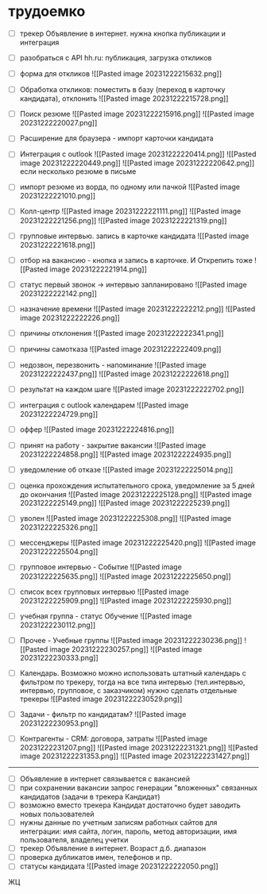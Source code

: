 # трудоемко
- [ ] трекер Объявление в интернет. нужна кнопка публикации и интеграция
- [ ] разобраться с API hh.ru: публикация, загрузка откликов
- [ ] форма для откликов
![[Pasted image 20231222215632.png]]
- [ ] Обработка откликов: поместить в базу (переход в карточку кандидата), отклонить
![[Pasted image 20231222215728.png]]

- [ ] Поиск резюме
![[Pasted image 20231222215916.png]]
![[Pasted image 20231222220027.png]]
- [ ] Расширение для браузера - импорт карточки кандидата
- [ ] Интеграция с outlook
![[Pasted image 20231222220414.png]]
![[Pasted image 20231222220449.png]]
![[Pasted image 20231222220642.png]] если несколько резюме в письме

- [ ] импорт резюме из ворда, по одному или пачкой
![[Pasted image 20231222221010.png]]

- [ ] Колл-центр
![[Pasted image 20231222221111.png]]
![[Pasted image 20231222221256.png]]
![[Pasted image 20231222221319.png]]
- [ ] групповые интервью. запись в карточке кандидата
![[Pasted image 20231222221618.png]]

- [ ] отбор на вакансию - кнопка и запись в карточке. И Открепить тоже
![[Pasted image 20231222221914.png]]
- [ ] статус первый звонок -> интервью запланировано
![[Pasted image 20231222222142.png]]
- [ ] назначение времени
![[Pasted image 20231222222212.png]]
![[Pasted image 20231222222226.png]]
- [ ] причины отклонения
![[Pasted image 20231222222341.png]]
- [ ] причины самотказа
![[Pasted image 20231222222409.png]]
- [ ] недозвон, перезвонить - напоминание
![[Pasted image 20231222222437.png]]
![[Pasted image 20231222222618.png]]
- [ ] результат на каждом шаге
![[Pasted image 20231222222702.png]]
- [ ] интеграция с outlook календарем
![[Pasted image 20231222224729.png]]
- [ ] оффер
![[Pasted image 20231222224816.png]]
- [ ] принят на работу - закрытие вакансии
![[Pasted image 20231222224858.png]]
![[Pasted image 20231222224935.png]]
- [ ] уведомление об отказе
![[Pasted image 20231222225014.png]]
- [ ] оценка прохождения испытательного срока, уведомление за 5 дней до окончания
![[Pasted image 20231222225128.png]]
![[Pasted image 20231222225149.png]]
![[Pasted image 20231222225239.png]]
- [ ] уволен
![[Pasted image 20231222225308.png]]
![[Pasted image 20231222225326.png]]
- [ ] мессенджеры
![[Pasted image 20231222225420.png]]
![[Pasted image 20231222225504.png]]
- [ ] групповое интервью - Событие
![[Pasted image 20231222225635.png]]
![[Pasted image 20231222225650.png]]
- [ ] список всех групповых интервью
![[Pasted image 20231222225909.png]]
![[Pasted image 20231222225930.png]]
- [ ] учебная группа - статус Обучение
![[Pasted image 20231222230112.png]]
- [ ] Прочее - Учебные группы
![[Pasted image 20231222230236.png]]
![[Pasted image 20231222230257.png]]
![[Pasted image 20231222230333.png]]
- [ ] Календарь. Возможно можно использовать штатный календарь с фильтром по трекеру, тогда на все типа интервью (тел.интервью, интервью, групповое, с заказчиком) нужно сделать отдельные трекеры
![[Pasted image 20231222230529.png]]
- [ ] Задачи - фильтр по кандидатам?
![[Pasted image 20231222230953.png]]
- [ ] Контрагенты - CRM: договора, затраты
![[Pasted image 20231222231207.png]]
![[Pasted image 20231222231321.png]]
![[Pasted image 20231222231353.png]]
![[Pasted image 20231222231427.png]]




















___
- [ ] Объявление в интернет связывается с вакансией
- [ ] при сохранении вакансии запрос генерации "вложенных" связанных кандидатов (задачи в трекера Кандидат)
- [ ] возможно вместо трекера Кандидат достаточно будет заводить новых пользователей
- [ ] нужны данные по учетным записям работных сайтов для интеграции: имя сайта, логин, пароль, метод авторизации, имя пользователя, владелец учетки
- [ ] трекер Объявление в интернет. Возраст д.б. диапазон
- [ ] проверка дубликатов имен, телефонов и пр.
- [ ] статусы кандидата
![[Pasted image 20231222222050.png]]

ЖЦ